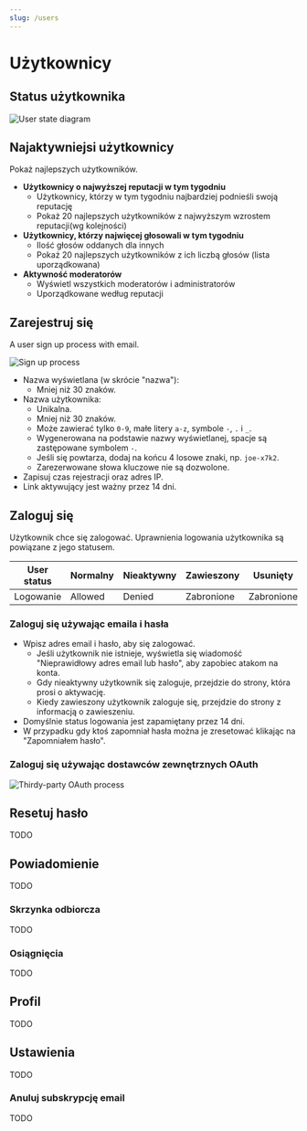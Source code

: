 ```yaml
---
slug: /users
---
```


# Użytkownicy

## Status użytkownika

![User state diagram](/img/docs/users-user-status.drawio.svg)

## Najaktywniejsi użytkownicy

Pokaż najlepszych użytkowników.

- **Użytkownicy o najwyższej reputacji w tym tygodniu**
  - Użytkownicy, którzy w tym tygodniu najbardziej podnieśli swoją reputację
  - Pokaż 20 najlepszych użytkowników z najwyższym wzrostem reputacji(wg kolejności)
- **Użytkownicy, którzy najwięcej głosowali w tym tygodniu**
  - Ilość głosów oddanych dla innych
  - Pokaż 20 najlepszych użytkowników z ich liczbą głosów (lista uporządkowana)
- **Aktywność moderatorów**
  - Wyświetl wszystkich moderatorów i administratorów
  - Uporządkowane według reputacji

## Zarejestruj się

A user sign up process with email.

![Sign up process](/img/docs/users-signup.drawio.svg)

- Nazwa wyświetlana (w skrócie "nazwa"):
  - Mniej niż 30 znaków.
- Nazwa użytkownika:
  - Unikalna.
  - Mniej niż 30 znaków.
  - Może zawierać tylko `0-9`, małe litery `a-z`, symbole `-`, `.` i `_`.
  - Wygenerowana na podstawie nazwy wyświetlanej, spacje są zastępowane symbolem `-`.
  - Jeśli się powtarza, dodaj na końcu 4 losowe znaki, np. `joe-x7k2`.
  - Zarezerwowane słowa kluczowe nie są dozwolone.
- Zapisuj czas rejestracji oraz adres IP.
- Link aktywujący jest ważny przez 14 dni.

## Zaloguj się

Użytkownik chce się zalogować. Uprawnienia logowania użytkownika są powiązane z jego statusem.

| User status | Normalny | Nieaktywny | Zawieszony | Usunięty   |
| ----------- | -------- | ---------- | ---------- | ---------- |
| Logowanie   | Allowed  | Denied     | Zabronione | Zabronione |

### Zaloguj się używając emaila i hasła

- Wpisz adres email i hasło, aby się zalogować.
  - Jeśli użytkownik nie istnieje, wyświetla się wiadomość "Nieprawidłowy adres email lub hasło", aby zapobiec atakom na konta.
  - Gdy nieaktywny użytkownik się zaloguje, przejdzie do strony, która prosi o aktywację.
  - Kiedy zawieszony użytkownik zaloguje się, przejdzie do strony z informacją o zawieszeniu.
- Domyślnie status logowania jest zapamiętany przez 14 dni.
- W przypadku gdy ktoś zapomniał hasła można je zresetować klikając na "Zapomniałem hasło".

### Zaloguj się używając dostawców zewnętrznych OAuth

![Thirdy-party OAuth process](/img/docs/users-oauth.drawio.svg)

## Resetuj hasło

TODO

## Powiadomienie

TODO

### Skrzynka odbiorcza

TODO

### Osiągnięcia

TODO

## Profil

TODO

## Ustawienia

TODO

### Anuluj subskrypcję email

TODO
